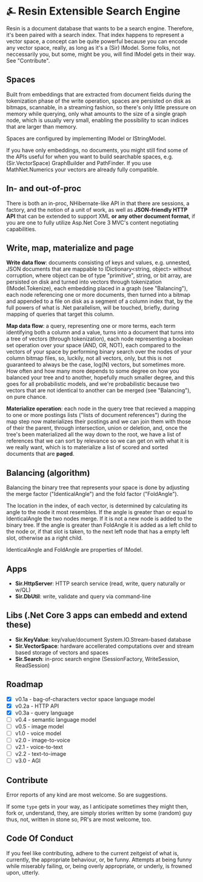 # &#9084; Resin Extensible Search Engine

Resin is a document database that wants to be a search engine. Therefore, it's been paired with a search index. That index happens to represent a vector space, a concept can be quite powerful because you can encode any vector space, really, as long as it's a (Sir) IModel. Some folks, not neccessarily you, but some, might be you, will find IModel gets in their way. See "Contribute".

## Spaces

Built from embeddings that are extracted from document fields during the tokenization phase of the write operation, spaces are
persisted on disk as bitmaps, scannable, in a streaming fashion, so there's only little pressure on memory while querying, only what amounts to the size of a single graph node, which is usually very small, enabling the possibility to scan indices that are larger than memory. 

Spaces are configured by implementing IModel or IStringModel.

If you have only embeddings, no documents, you might still find some of the APIs useful for when you
want to build searchable spaces, e.g. (Sir.VectorSpace) GraphBuilder and PathFinder. If you use MathNet.Numerics your vectors are already fully compatible. 

## In- and out-of-proc

There is both an in-proc, NHibernate-like API in that there are sessions, a factory, and the notion of a unit of work, as well as __JSON-friendly HTTP API__ that can be extended to support XML __or any other document format__, if you are one to fully utilize Asp.Net Core 3 MVC's content negotiating capabilities.

## Write, map, materialize and page

__Write data flow__: documents consisting of keys and values, e.g. unnested, JSON documents that are mappable to IDictionary<string, object> without corruption, where object can be of type "primitive", string, or bit array, are persisted on disk and turned into vectors through tokenization (IModel.Tokenize), each embedding placed in a graph (see "Balancing"), each node referencing one or more documents, then turned into a bitmap and appended to a file on disk as a segment of a column index that, by the full powers of what is .Net parallelism, will be touched, briefly, during mapping of queries that target this column.

__Map data flow__: a query, representing one or more terms, each term identifying both a column and a value, turns into a document that turns into a tree of vectors (through tokenization), each node representing a boolean set operation over your space (AND, OR, NOT), each compared to the vectors of your space by performing binary search over the nodes of your column bitmap files, so, luckily, not all vectors, only, but this is not guaranteed to always be the case, log(N) vectors, but sometimes more. How often and how many more depends to some degree on how you balanced your tree and to another, hopefully much smaller degree, and this goes for all probabilistic models, and we're probabilistic because two vectors that are not identical to another can be merged (see "Balancing"), on pure chance.

__Materialize operation__: each node in the query tree that recieved a mapping to one or more postings lists ("lists of document references") during the map step now materializes their postings and we can join them with those of their the parent, through intersection, union or deletion, and, once the tree's been materialized all the way down to the root, we have a list of references that we can sort by relevance so we can get on with what it is we really want, which is to materialize a list of scored and sorted documents that are __paged__.

## Balancing (algorithm)

Balancing the binary tree that represents your space is done by adjusting the merge factor ("IdenticalAngle") and the fold factor ("FoldAngle"). 

The location in the index, of each vector, is determined by calculating its angle to the node it most resembles. If the angle is greater than or equal to IdenticalAngle the two nodes merge. If it is not a new node is added to the binary tree. If the angle is greater than FoldAngle it is added as a left child to the node or, if that slot is taken, to the next left node that has a empty left slot, otherwise as a right child.

IdenticalAngle and FoldAngle are properties of IModel.

## Apps

- __Sir.HttpServer__: HTTP search service (read, write, query naturally or w/QL)
- __Sir.DbUtil__: write, validate and query via command-line

## Libs (.Net Core 3 apps can embedd and extend these)

- __Sir.KeyValue__: key/value/document System.IO.Stream-based database
- __Sir.VectorSpace__: hardware accellerated computations over and stream based storage of vectors and spaces
- __Sir.Search__: in-proc search engine (SessionFactory, WriteSession, ReadSession)

## Roadmap

- [x] v0.1a - bag-of-characters vector space language model
- [x] v0.2a - HTTP API
- [x] v0.3a - query language
- [ ] v0.4 - semantic language model
- [ ] v0.5 - image model
- [ ] v1.0 - voice model
- [ ] v2.0 - image-to-voice
- [ ] v2.1 - voice-to-text
- [ ] v2.2 - text-to-image
- [ ] v3.0 - AGI

## Contribute

Error reports of any kind are most welcome. So are suggestions.

If some `type` gets in your way, as I anticipate sometimes they might then, fork or, understand, they, are simply stories written by some (random) guy thus, not, written in stone so, PR's are most welcome, too. 

## Code Of Conduct

If you feel like contributing, adhere to the current zeitgeist of what is, currently, the appropriate behaviour, or, be funny. Attempts at being funny while miserably failing, or, being overly appropriate, or underly, is frowned upon, utterly.
